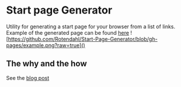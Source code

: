 # Start page Generator

Utility for generating a start page for your browser from a list of links.
Example of the generated page can be found [here](https://rotendahl.github.io/Start-Page-Generator/)
![https://github.com/Rotendahl/Start-Page-Generator/blob/gh-pages/example.png?raw=true]()


## The why and the how

See the [blog post](https://rotendahl.dk/posts/start-page-generator/)

